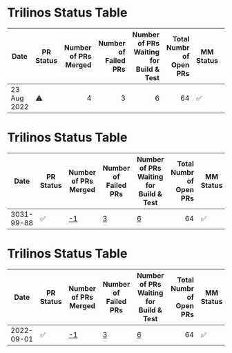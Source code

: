 # Trilinos Status Table
|   Date    |PR Status|Number of PRs Merged|Number of Failed PRs|Number of PRs Waiting for Build & Test|Total Numbr of Open PRs|    MM Status     |Number of Successful Master Merges|Jira Ticket #|
|-----------|---------|-------------------:|-------------------:|-------------------------------------:|----------------------:|------------------|---------------------------------:|-------------|
|23 Aug 2022|:warning:|                   4|                   3|                                     6|                     64|:white_check_mark:|                                 0|TrilFrame-405|

# Trilinos Status Table
|   Date   |    PR Status     |                                                               Number of PRs Merged                                                                |      Number of Failed PRs       |Number of PRs Waiting for Build & Test|Total Numbr of Open PRs|    MM Status     |Number of Successful Master Merges|                Jira Ticket #                |
|----------|------------------|---------------------------------------------------------------------------------------------------------------------------------------------------|---------------------------------|--------------------------------------|----------------------:|------------------|----------------------------------|---------------------------------------------|
|3031-99-88|:white_check_mark:|[-1](https://github.com/trilinos/Trilinos/pulls?q=is%3Apr+merged%3A2022-08-31T12%3A00%3A00-07%3A00..2022-09-01T12%3A00%3A00-07%3A00+base%3Adevelop)|[3](https://tinyurl.com/2kd9ygc7)|[6](https://tinyurl.com/2kd9ygc7)     |                     64|:white_check_mark:|[0](https://tinyurl.com/2kd9ygc7) |[TrilFrame-423](https://tinyurl.com/2kd9ygc7)|

# Trilinos Status Table
|   Date   |    PR Status     |                                                               Number of PRs Merged                                                                |      Number of Failed PRs       |Number of PRs Waiting for Build & Test|Total Numbr of Open PRs|    MM Status     |Number of Successful Master Merges|                Jira Ticket #                |
|----------|------------------|---------------------------------------------------------------------------------------------------------------------------------------------------|---------------------------------|--------------------------------------|----------------------:|------------------|----------------------------------|---------------------------------------------|
|2022-09-01|:white_check_mark:|[-1](https://github.com/trilinos/Trilinos/pulls?q=is%3Apr+merged%3A2022-08-31T12%3A00%3A00-07%3A00..2022-09-01T12%3A00%3A00-07%3A00+base%3Adevelop)|[3](https://tinyurl.com/2kd9ygc7)|[6](https://tinyurl.com/2kd9ygc7)     |                     64|:white_check_mark:|[0](https://tinyurl.com/2kd9ygc7) |[TrilFrame-423](https://tinyurl.com/2kd9ygc7)|

